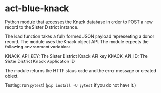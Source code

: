# act-blue-knack

Python module that accesses the Knack database in order to POST a new record to the Sister District instance.

The load function takes a fully formed JSON payload representing a donor record. The module uses the Knack object API. The module expects the following environment variables:

KNACK_API_KEY: The Sister District Knack API key
KNACK_API_ID: The Sister District Knack Application ID

The module returns the HTTP staus code and the error message or created object.

Testing: run `pytest`! (`pip install -U pytest` if you do not have it.)
